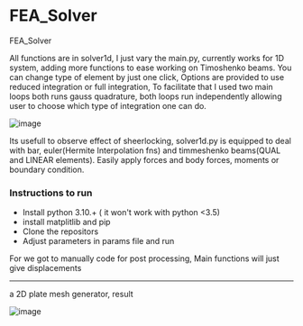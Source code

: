 # FEA_Solver
FEA_Solver

All functions are in solver1d, I just vary the main.py, currently works for 1D system, adding more functions to ease working on Timoshenko beams.
You can change type of element by just one click, Options are provided to use reduced integration or full integration, To facilitate that I used two main loops both runs gauss quadrature, both loops run independently allowing user to choose which type of integration one can do.

![image](https://user-images.githubusercontent.com/26081294/215250660-8e63f2dd-420f-4f3d-8d2b-683ed1e9a124.png)



Its usefull to observe effect of sheerlocking, solver1d.py is equipped to deal with bar, euler(Hermite Interpolation fns) and timmeshenko beams(QUAL and LINEAR elements). Easily apply forces and body forces, moments or boundary condition. 

### Instructions to run

- Install python 3.10.+ ( it won't work with python <3.5)
- install matplitlib and pip
- Clone the repositors
- Adjust parameters in params file and run

For we got to manually code for post processing, Main functions will just give displacements

---

a 2D plate mesh generator, result 

![image](https://user-images.githubusercontent.com/26081294/214326232-9989b8e2-6fb5-4c9e-9da6-2442a5caab29.png)
